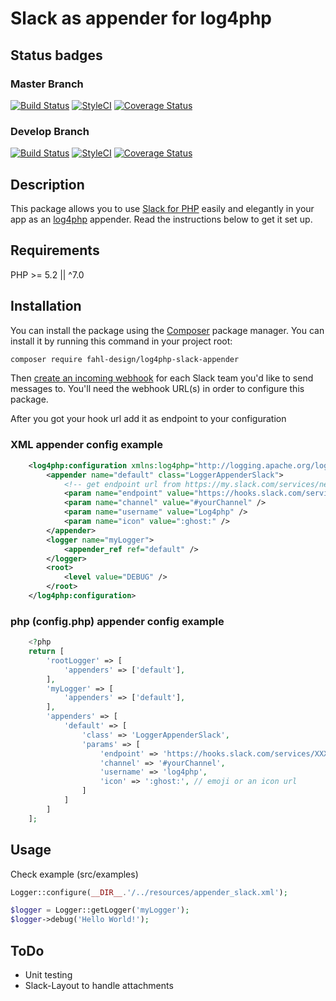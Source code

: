 # Slack as appender for log4php

## Status badges
### Master Branch
[![Build Status](https://travis-ci.org/Fahl-Design/log4php-slack-appender.svg?branch=master)](https://travis-ci.org/Fahl-Design/log4php-slack-appender)
[![StyleCI](https://styleci.io/repos/74897031/shield?branch=master)](https://styleci.io/repos/74897031)
[![Coverage Status](https://coveralls.io/repos/github/Fahl-Design/log4php-slack-appender/badge.svg?branch=master)](https://coveralls.io/github/Fahl-Design/log4php-slack-appender?branch=master)

### Develop Branch
[![Build Status](https://travis-ci.org/Fahl-Design/log4php-slack-appender.svg?branch=develop)](https://travis-ci.org/Fahl-Design/log4php-slack-appender)
[![StyleCI](https://styleci.io/repos/74897031/shield?branch=develop)](https://styleci.io/repos/74897031)
[![Coverage Status](https://coveralls.io/repos/github/Fahl-Design/log4php-slack-appender/badge.svg?branch=develop)](https://coveralls.io/github/Fahl-Design/log4php-slack-appender?branch=master)

## Description

This package allows you to use [Slack for PHP](https://github.com/maknz/slack) easily and elegantly in your app as an [log4php](https://logging.apache.org) appender. 
Read the instructions below to get it set up.

## Requirements

PHP >= 5.2 || ^7.0

## Installation

You can install the package using the [Composer](https://getcomposer.org/) package manager. You can install it by running this command in your project root:

```sh
composer require fahl-design/log4php-slack-appender
```

Then [create an incoming webhook](https://my.slack.com/services/new/incoming-webhook) for each Slack team you'd like to send messages to. You'll need the webhook URL(s) in order to configure this package.

After you got your hook url add it as endpoint to your configuration

### XML appender config example
```xml
    <log4php:configuration xmlns:log4php="http://logging.apache.org/log4php/" threshold="all">
        <appender name="default" class="LoggerAppenderSlack">
            <!-- get endpoint url from https://my.slack.com/services/new/incoming-webhook -->
            <param name="endpoint" value="https://hooks.slack.com/services/XXXXXXXXXXXXXXX/XXXXXXXXXXXXXXX/XXXXXXXXXXXXXXX" />
            <param name="channel" value="#yourChannel" />
            <param name="username" value="Log4php" />
            <param name="icon" value=":ghost:" />
        </appender>
        <logger name="myLogger">
            <appender_ref ref="default" />
        </logger>
        <root>
            <level value="DEBUG" />
        </root>
    </log4php:configuration>
```

### php (config.php) appender config example

```php
    <?php 
    return [
        'rootLogger' => [
            'appenders' => ['default'],
        ],
        'myLogger' => [
            'appenders' => ['default'],
        ],
        'appenders' => [
            'default' => [
                'class' => 'LoggerAppenderSlack',
                'params' => [
                    'endpoint' => 'https://hooks.slack.com/services/XXXXXXXXXXXXXXX/XXXXXXXXXXXXXXX/XXXXXXXXXXXXXXX',
                    'channel' => '#yourChannel',
                    'username' => 'log4php',
                    'icon' => ':ghost:', // emoji or an icon url
                ]
            ]
        ]
    ];
```

## Usage

Check example (src/examples)


```php
Logger::configure(__DIR__.'/../resources/appender_slack.xml');

$logger = Logger::getLogger('myLogger');
$logger->debug('Hello World!');

```

## ToDo
- Unit testing
- Slack-Layout to handle attachments

